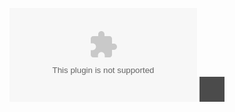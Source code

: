![](Notatki/Semestr%204/Sieci%20komputerowe/Wykłady/Wykład%209/11_SK_Sieci%20rozlegle.pptx)
![](Notatki/Semestr%204/Sieci%20komputerowe/Wykłady/Wykład%209/Drawing%202024-05-08%2017.54.22.excalidraw.svg)
